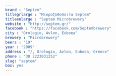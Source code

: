 ```yaml
---
brand : "Septem"
titlegrlarge : "Μικροζυθοποιία Septem"
titleenlarge : "Septem Microbrewery"
website : "http://septem.gr/"
facebook : "https://facebook.com/Septembrewery"
city : "Orologio, Avlon, Euboea"
brewery : "Microbrewery"
beers : "19"
year : "2009"
address : "/, Orologio, Avlon, Euboea, Greece"
phone : "30 2223031252"
slug: "septem"
box: yes
---
```

